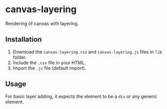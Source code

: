 # canvas-layering
 Rendering of canvas with layering.

## Installation
1. Download the `canvas-layering.css` and `canvas-layering.js` files in `lib` folder.
2. Include the `.css` file in your HTML.
3. Import the `.js` file (default import).

## Usage
For basic layer adding, it expects the element to be a `div` or any generic element.
